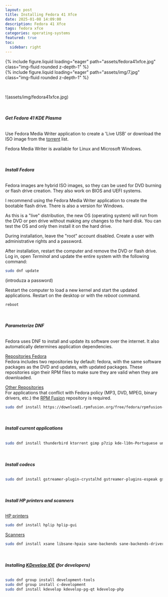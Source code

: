 ```yaml
---
layout: post
title: Installing Fedora 41 Xfce
date: 2025-01-08 14:09:00
description: Fedora 41 Xfce
tags: fedora xfce
categories: operating-systems
featured: true
toc:
  sidebar: right
---
```


<div class="row mt-3">
    <div class="col-sm mt-3 mt-md-0">
        {% include figure.liquid loading="eager" path="assets/fedora41xfce.jpg" class="img-fluid rounded z-depth-1" %}
    </div>
    <div class="col-sm mt-3 mt-md-0">
        {% include figure.liquid loading="eager" path="assets/img/7.jpg" class="img-fluid rounded z-depth-1" %}
    </div>
</div>

&nbsp;

!(assets/img/fedora41xfce.jpg)

&nbsp;
###### **Get Fedora 41 KDE Plasma**

Use Fedora Media Writer application to create a 'Live USB' or download the ISO image from the [torrent](https://torrent.fedoraproject.org/) list.

Fedora Media Writer is available for Linux and Microsoft Windows.

&nbsp;
###### **Install Fedora**

Fedora images are hybrid ISO images, so they can be used for DVD burning or flash drive creation. They also work on BIOS and UEFI systems.

I recommend using the Fedora Media Writer application to create the bootable flash drive. There is also a version for Windows.

As this is a "live" distribution, the new OS (operating system) will run from the DVD or pen drive without making any changes to the hard disk. You can test the OS and only then install it on the hard drive.

During installation, leave the "root" account disabled. Create a user with administrative rights and a password.

After installation, restart the computer and remove the DVD or flash drive. Log in, open *Terminal* and update the entire system with the following command:

```bash
sudo dnf update
```

(introduza a password)

Restart the computer to load a new kernel and start the updated applications. Restart on the desktop or with the *reboot* command.

```bash
reboot
```

&nbsp;
###### **Parameterize DNF**

Fedora uses DNF to install and update its software over the internet. It also automatically determines application dependencies.

<ins>Repositories Fedora</ins>  
Fedora includes two repositories by default: fedora, with the same software packages as the DVD and updates, with updated packages. These repositories *sign* their RPM files to make sure they are valid when they are downloaded.

<ins>Other Repositories</ins>  
For applications that conflict with Fedora policy (MP3, DVD, MPEG, binary drivers, etc.) the [RPM Fusion](https://rpmfusion.org/) repository is required.

```bash
sudo dnf install https://download1.rpmfusion.org/free/fedora/rpmfusion-free-release-$(rpm -E %fedora).noarch.rpm https://download1.rpmfusion.org/nonfree/fedora/rpmfusion-nonfree-release-$(rpm -E %fedora).noarch.rpm
```

&nbsp;
###### **Install current applications**

```bash
sudo dnf install thunderbird ktorrent gimp p7zip kde-l10n-Portuguese unrar gsmartcontrol libreoffice-langpack-pt-PT WoeUSB gimp-help gimp-help-pt_BR vlc librecad icedtea-web inkscape scribus
```

&nbsp;
###### **Install codecs**

```bash
sudo dnf install gstreamer-plugin-crystalhd gstreamer-plugins-espeak gstreamer1-plugin-openh264 gstreamer1-libav gstreamer1-plugins-ugly gstreamer1-plugins-good-extras gstreamer1-plugins-bad-free-extras gstreamer1-plugins-bad-freeworld qt5-qtwebengine-freeworld
```

&nbsp;
###### **Install HP printers and scanners**

<ins>HP printers</ins>

```bash
sudo dnf install hplip hplip-gui
```
<ins>Scanners</ins>

```bash
sudo dnf install xsane libsane-hpaio sane-backends sane-backends-drivers-scanners skanlite
```
&nbsp;
###### **Installing [KDevelop IDE](https://kdevelop.org/) (for developers)**
```bash
sudo dnf group install development-tools
sudo dnf group install c-development
sudo dnf install kdevelop kdevelop-pg-qt kdevelop-php
```